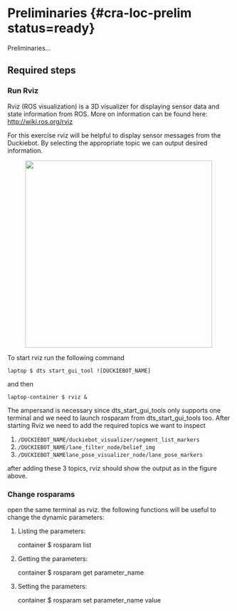 # Preliminaries {#cra-loc-prelim status=ready}

Preliminaries...


## Required steps

### Run Rviz

Rviz (ROS visualization) is a 3D visualizer for displaying sensor data and state information from ROS. More on information can be found here: http://wiki.ros.org/rviz

For this exercise rviz will be helpful to display sensor messages from the Duckiebot. By selecting the appropriate topic we can output desired information.

<figure>
<img style="width:30em" src="images/rosviz_screenshot.png"/>
</figure>

To start rviz run the following command

    laptop $ dts start_gui_tool ![DUCKIEBOT_NAME]

and then

    laptop-container $ rviz &

The ampersand is necessary since dts_start_gui_tools only supports one terminal and we need to launch rosparam from dts_start_gui_tools too. After starting Rviz we need to add the required topics we want to inspect

1. `/DUCKIEBOT_NAME/duckiebot_visualizer/segment_list_markers`
2. `/DUCKIEBOT_NAME/lane_filter_node/belief_img`
3. `/DUCKIEBOT_NAMElane_pose_visualizer_node/lane_pose_markers`

after adding these 3 topics, rviz should show the output as in the figure above.


### Change rosparams 

open the same terminal as rviz. the following functions will be useful to change the dynamic parameters: 

1) Listing the parameters:

    container $ rosparam list

2) Getting the parameters:

    container $ rosparam get parameter_name

3) Setting the parameters:

    container $ rosparam set parameter_name value
